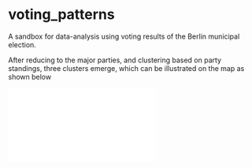 # voting_patterns

A sandbox for data-analysis using voting results of the Berlin municipal election. 

After reducing to the major parties, and clustering based on party standings, three clusters emerge, which can be illustrated on 
the map as shown below

![](figures/Map_Green.pdf) 

